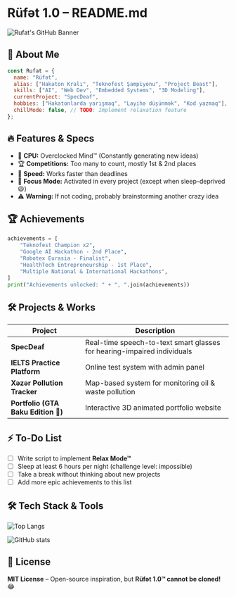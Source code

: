 # Rüfət 1.0 – README.md

![Rufat's GitHub Banner](https://fakeimg.pl/1000x300/007bff/ffffff?text=R%C3%BCf%C9%99t+1.0+%7C+Hakaton+Ma%C5%9F%C4%B1n%C4%B1+%7C+Teknofest+%7C+AI+Enthusiast)

## 🚀 About Me

```js
const Rufat = {
  name: "Rüfət",
  alias: ["Hakaton Kralı", "Teknofest Şampiyonu", "Project Beast"],
  skills: ["AI", "Web Dev", "Embedded Systems", "3D Modeling"],
  currentProject: "SpecDeaf",
  hobbies: ["Hakatonlarda yarışmaq", "Layihə düşünmək", "Kod yazmaq"],
  chillMode: false, // TODO: Implement relaxation feature
};
```

## 🔥 Features & Specs
- 🧠 **CPU:** Overclocked Mind™ (Constantly generating new ideas)
- 🏆 **Competitions:** Too many to count, mostly 1st & 2nd places
- 🚀 **Speed:** Works faster than deadlines
- 🎯 **Focus Mode:** Activated in every project (except when sleep-deprived 😆)
- ⚠️ **Warning:** If not coding, probably brainstorming another crazy idea

## 🏆 Achievements
```py
achievements = [
    "Teknofest Champion x2",
    "Google AI Hackathon - 2nd Place",
    "Robotex Eurasia - Finalist",
    "HealthTech Entrepreneurship - 1st Place",
    "Multiple National & International Hackathons",
]
print("Achievements unlocked: " + ", ".join(achievements))
```

## 🛠️ Projects & Works
| Project | Description |
|---------|------------|
| **SpecDeaf** | Real-time speech-to-text smart glasses for hearing-impaired individuals |
| **IELTS Practice Platform** | Online test system with admin panel |
| **Xəzər Pollution Tracker** | Map-based system for monitoring oil & waste pollution |
| **Portfolio (GTA Baku Edition 🤣)** | Interactive 3D animated portfolio website |

## ⚡ To-Do List
- [ ] Write script to implement **Relax Mode™**
- [ ] Sleep at least 6 hours per night (challenge level: impossible)
- [ ] Take a break without thinking about new projects
- [ ] Add more epic achievements to this list

## 🛠️ Tech Stack & Tools
![Top Langs](https://github-readme-stats.vercel.app/api/top-langs/?username=npxtoxicc&layout=compact&theme=radical)

![GitHub stats](https://github-readme-stats.vercel.app/api?username=npxtoxicc&show_icons=true&theme=radical)

## 📝 License
**MIT License** – Open-source inspiration, but **Rüfət 1.0™ cannot be cloned!** 😂
